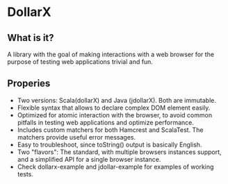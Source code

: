 # DollarX

## What is it?
A library with the goal of making interactions with a web browser for the purpose 
of testing web applications trivial and fun.

## Properies
* Two versions: Scala(dollarX) and Java (jdollarX). Both are immutable.
* Flexible syntax that allows to declare complex DOM element easily.
* Optimized for atomic interaction with the browser, to avoid common pitfalls in testing web applications and optimize performance.
* Includes custom matchers for both Hamcrest and ScalaTest. The matchers provide useful error messages.
* Easy to troubleshoot, since toString() output is basically English.
* Two "flavors": The standard, with multiple browsers instances support, and a simplified API for a single browser instance.
* Check dollarx-example and jdollar-example for examples of working tests.

     